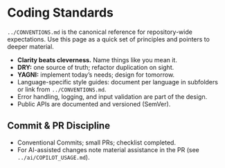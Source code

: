 # Coding Standards

`../CONVENTIONS.md` is the canonical reference for repository-wide expectations. Use this page as a quick set of principles and pointers to deeper material.

- **Clarity beats cleverness.** Name things like you mean it.
- **DRY:** one source of truth; refactor duplication on sight.
- **YAGNI:** implement today’s needs; design for tomorrow.
- Language-specific style guides: document per language in subfolders or link from `../CONVENTIONS.md`.
- Error handling, logging, and input validation are part of the design.
- Public APIs are documented and versioned (SemVer).

## Commit & PR Discipline

- Conventional Commits; small PRs; checklist completed.
- For AI-assisted changes note material assistance in the PR (see `../ai/COPILOT_USAGE.md`).
